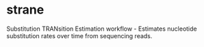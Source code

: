 strane
======

Substitution TRANsition Estimation workflow - Estimates nucleotide substitution rates over time from sequencing reads.
